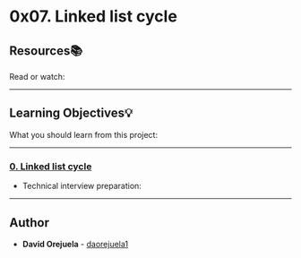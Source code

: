 # 0x07. Linked list cycle

## Resources:books:
Read or watch:

---
## Learning Objectives:bulb:
What you should learn from this project:

---

### [0. Linked list cycle](./0-check_cycle.c)
* Technical interview preparation: 

---

## Author
* **David Orejuela** - [daorejuela1](https://github.com/daorejuela1)